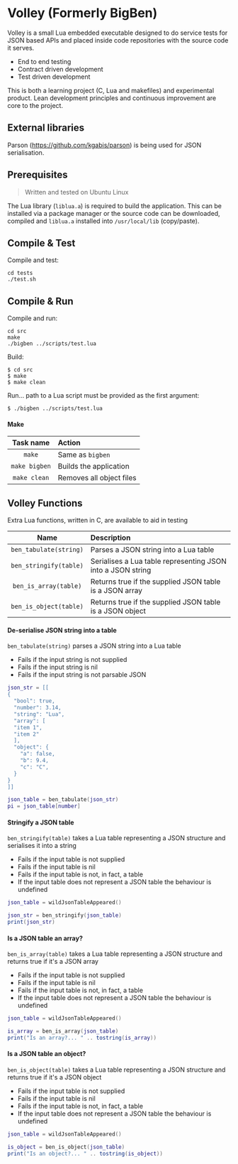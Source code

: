 
# Volley (Formerly BigBen)

Volley is a small Lua embedded executable designed to do service tests for JSON based APIs and placed inside code repositories with the source code it serves.

- End to end testing
- Contract driven development
- Test driven development

This is both a learning project (C, Lua and makefiles) and experimental product. Lean development principles and continuous improvement are core to the project.

## External libraries

Parson (https://github.com/kgabis/parson) is being used for JSON serialisation.

## Prerequisites

> Written and tested on Ubuntu Linux

The Lua library (`liblua.a`) is required to build the application. This can be installed via a package manager or the source code can be downloaded, compiled and `liblua.a` installed into `/usr/local/lib` (copy/paste).

## Compile & Test

Compile and test:

```
cd tests
./test.sh
```

## Compile & Run

Compile and run:

```
cd src
make
./bigben ../scripts/test.lua
```

Build:

```
$ cd src
$ make
$ make clean
```

Run... path to a Lua script must be provided as the first argument:

```
$ ./bigben ../scripts/test.lua
```

#### Make

Task name | Action
:---: | :---
`make` | Same as `bigben`
`make bigben` | Builds the application
`make clean` | Removes all object files

## Volley Functions

Extra Lua functions, written in C, are available to aid in testing

Name | Description
:---: | :---
`ben_tabulate(string)` | Parses a JSON string into a Lua table
`ben_stringify(table)` | Serialises a Lua table representing JSON into a JSON string
`ben_is_array(table)` | Returns true if the supplied JSON table is a JSON array
`ben_is_object(table)` | Returns true if the supplied JSON table is a JSON object

#### De-serialise JSON string into a table

`ben_tabulate(string)` parses a JSON string into a Lua table

- Fails if the input string is not supplied
- Fails if the input string is nil
- Fails if the input string is not parsable JSON

```lua
json_str = [[
{
  "bool": true,
  "number": 3.14,
  "string": "Lua",
  "array": [
  "item 1",
  "item 2"
  ],
  "object": {
    "a": false,
    "b": 9.4,
    "c": "C",
  }
}
]]

json_table = ben_tabulate(json_str)
pi = json_table[number]
```

#### Stringify a JSON table

`ben_stringify(table)` takes a Lua table representing a JSON structure and serialises it into a string

- Fails if the input table is not supplied
- Fails if the input table is nil
- Fails if the input table is not, in fact, a table
- If the input table does not represent a JSON table the behaviour is undefined

```lua
json_table = wildJsonTableAppeared()

json_str = ben_stringify(json_table)
print(json_str)
```

#### Is a JSON table an array?

`ben_is_array(table)` takes a Lua table representing a JSON structure and returns true if it's a JSON array

- Fails if the input table is not supplied
- Fails if the input table is nil
- Fails if the input table is not, in fact, a table
- If the input table does not represent a JSON table the behaviour is undefined

```lua
json_table = wildJsonTableAppeared()

is_array = ben_is_array(json_table)
print("Is an array?... " .. tostring(is_array))
```

#### Is a JSON table an object?

`ben_is_object(table)` takes a Lua table representing a JSON structure and returns true if it's a JSON object

- Fails if the input table is not supplied
- Fails if the input table is nil
- Fails if the input table is not, in fact, a table
- If the input table does not represent a JSON table the behaviour is undefined

```lua
json_table = wildJsonTableAppeared()

is_object = ben_is_object(json_table)
print("Is an object?... " .. tostring(is_object))
```
